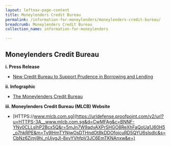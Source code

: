 ```yaml
---
layout: leftnav-page-content
title: Moneylenders Credit Bureau
permalink: /information-for-moneylenders/moneylenders-credit-bureau/
breadcrumb: Moneylenders Credit Bureau
collection_name: information-for-moneylenders

---
```


Moneylenders Credit Bureau
---
**i. Press Release**<br>
* [New Credit Bureau to Support Prudence in Borrowing and Lending](https://www.mlaw.gov.sg/content/dam/minlaw/rom/Moneylenders/New%20Credit%20Bureau%20to%20Support%20Prudence.pdf)

**ii. Infographic**<br>
* [The Moneylenders Credit Bureau](https://www.mlaw.gov.sg/content/dam/minlaw/rom/Moneylenders/MLCB%20-%20Infographic.pdf)

**iii. Moneylenders Credit Bureau (MLCB) Website**<br>
* [HTTPS://www.mlcb.com.sg](https://urldefense.proofpoint.com/v2/url?u=HTTPS-3A__www.mlcb.com.sg&d=CwMFAg&c=BNNF-YNv0CLLslhP2Bcx5Q&r=5mJn7W9advAXPrSHGO8ReXhFaQoUa1J60H5_o7hkRPE&m=Ty9lHmTYNjwOsDTHndOt8kDDOfojcuRD5QYU6sIsdlc&s=CbNz6Zimj9hj_nUjvgJl-8xvYVhfpV3JC6EmTKNAnxw&e=)
